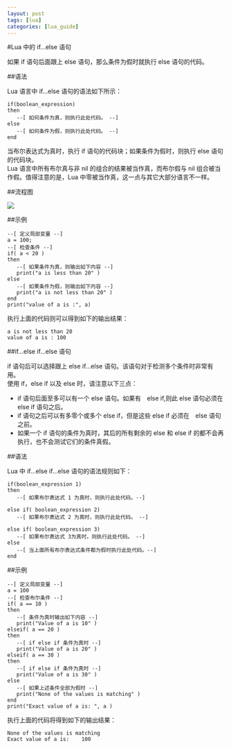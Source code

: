 ```yaml
---
layout: post
tags: [lua]
categories: [lua_guide]
---
```

#Lua 中的 if...else 语句  

如果 if 语句后面跟上 else 语句，那么条件为假时就执行 else 语句的代码。  

##语法  

Lua 语言中 if...else 语句的语法如下所示：  

```
if(boolean_expression)
then
   --[ 如何条件为真，则执行此处代码。 --]
else
   --[ 如何条件为假，则执行此处代码。 --]
end
```  

当布尔表达式为真时，执行 if 语句的代码块；如果条件为假时，则执行 else 语句的代码块。  
Lua 语言中所有布尔真与非 nil 的组合的结果被当作真，而布尔假与 nil 组合被当作假。值得注意的是，Lua 中零被当作真，这一点与其它大部分语言不一样。

##流程图  

![](http://www.tutorialspoint.com/lua/images/if_else_statement.jpg)  

##示例  

```
--[ 定义局部变量 --]
a = 100;
--[ 检查条件 --]
if( a < 20 )
then
   --[ 如果条件为真，则输出如下内容 --]
   print("a is less than 20" )
else
   --[ 如果条件为假，则输出如下内容 --]
   print("a is not less than 20" )
end
print("value of a is :", a)
```  

执行上面的代码则可以得到如下的输出结果：  

```
a is not less than 20
value of a is :	100
```  

##if...else if...else 语句  

if 语句后可以选择跟上 else if...else 语句。该语句对于检测多个条件时非常有用。  
使用 if，else if 以及 else 时，请注意以下三点：  
<ul>
	<li>if 语句后面至多可以有一个 else 语句。如果有　else if,则此 else 语句必须在 else if 语句之后。</li>
	<li>if 语句之后可以有多零个或多个 else if，但是这些 else if 必须在　else 语句之前。</li>
	<li>如果一个 if 语句的条件为真时，其后的所有剩余的 else 和 else if 的都不会再执行，也不会测试它们的条件真假。</li>
</ul>  

##语法  

Lua 中 if...else if...else 语句的语法规则如下：  

```
if(boolean_expression 1)
then
   --[ 如果布尔表达式 1 为真时，则执行此处代码。--]

else if( boolean_expression 2)
   --[ 如果布尔表达式 2 为真时，则执行此处代码。 --]

else if( boolean_expression 3)
   --[ 如果布尔表达式 3为真时，则执行此处代码。 --]
else 
   --[ 当上面所有布尔表达式条件都为假时执行此处代码。--]
end
```  

##示例  

```
--[ 定义局部变量 --]
a = 100
--[ 检查布尔条件 --]
if( a == 10 )
then
   --[ 条件为真时输出如下内容 --]
   print("Value of a is 10" )
elseif( a == 20 )
then   
   --[ if else if 条件为真时 --]
   print("Value of a is 20" )
elseif( a == 30 )
then
   --[ if else if 条件为真时 --]
   print("Value of a is 30" )
else
   --[ 如果上述条件全部为假时 --]
   print("None of the values is matching" )
end
print("Exact value of a is: ", a )
```  
  
执行上面的代码将得到如下的输出结果：  

```
None of the values is matching
Exact value of a is:	100
```  
